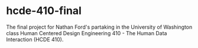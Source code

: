# hcde-410-final
The final project for Nathan Ford's partaking in the University of Washington class Human Centered Design Engineering 410 - The Human Data Interaction (HCDE 410).
